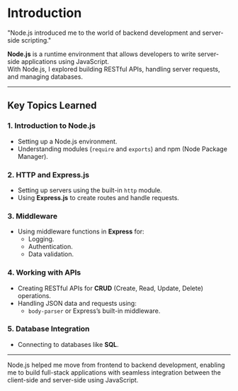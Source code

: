 # Introduction

"Node.js introduced me to the world of backend development and server-side scripting."

**Node.js** is a runtime environment that allows developers to write server-side applications using JavaScript.  
With Node.js, I explored building RESTful APIs, handling server requests, and managing databases.

---

## Key Topics Learned

### 1. Introduction to Node.js
- Setting up a Node.js environment.
- Understanding modules (`require` and `exports`) and npm (Node Package Manager).

### 2. HTTP and Express.js
- Setting up servers using the built-in `http` module.
- Using **Express.js** to create routes and handle requests.

### 3. Middleware
- Using middleware functions in **Express** for:
  - Logging.
  - Authentication.
  - Data validation.

### 4. Working with APIs
- Creating RESTful APIs for **CRUD** (Create, Read, Update, Delete) operations.
- Handling JSON data and requests using:
  - `body-parser` or Express’s built-in middleware.

### 5. Database Integration
- Connecting to databases like **SQL**.

---

Node.js helped me move from frontend to backend development, enabling me to build full-stack applications with seamless integration between the client-side and server-side using JavaScript.

